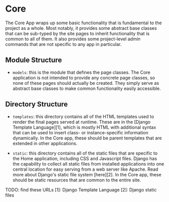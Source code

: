 Core
====

The Core App wraps up some basic functionality that is fundamental to the
project as a whole. Most notably, it provides some abstract base classes that
can be sub-typed by the site pages to inherit functionality that is common to
all of them. It also provides some project-level admin commands that are not
specific to any app in particular.


## Module Structure

* `models`: this is the module that defines the page classes. The Core
  application is not intended to provide any concrete page classes, so none of
  these pages should actually be created. They simply serve as abstract base
  classes to make common functionality easily accessible.


## Directory Structure

* `templates`: this directory contains all of the HTML templates used to render
  the final pages served at runtime. These are in the [Django Template
  Language][1], which is mostly HTML with additional syntax that can be used to
  insert class- or instance-specific information dynamically. In the Core app,
  these should be parent templates that are extended in other applications.

* `static`: this directory contains all of the static files that are specific
  to the Home application, including CSS and Javascript files. Django has the
  capability to collect all static files from installed applications into one
  central location for easy serving from a web server like Apache. Read more
  about Django's static file system [here][2]. In the Core app, these should be
  static resources that are common to the entire site.


TODO: find these URLs
[1]: Django Template Language
[2]: Django static files
